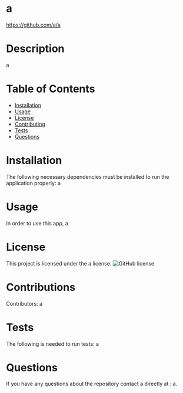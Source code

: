 # a
  https://github.com/a/a
# Description
a
# Table of Contents 
* [Installation](#installation)
* [Usage](#usage)
* [License](#license)
* [Contributing](#contributing)
* [Tests](#tests)
* [Questions](#questions)
# Installation
The following necessary dependencies must be installed to run the application properly: a
# Usage
In order to use this app, a
# License
This project is licensed under the a license. 
![GitHub license](https://img.shields.io/badge/license-MIT-blue.svg)
# Contributions
​Contributors: a
# Tests
The following is needed to run tests: a
# Questions
If you have any questions about the repository contact a directly at : a.
